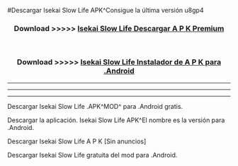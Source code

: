 #Descargar Isekai Slow Life  APK^Consigue la última versión u8gp4



<div align="center">
<h3>Download >>>>> <a href="https://es-sites.web.app/?es= Isekai Slow Life ">Isekai Slow Life  Descargar A P K Premium</a></h3><br>

<h3>Download >>>>> <a href="https://es-sites.web.app/?es= Isekai Slow Life ">Isekai Slow Life  Instalador de A P K para .Android</a></h3>
</div>


----------------------------------------------------------

----------------------------------------------------------

----------------------------------------------------------

Descargar Isekai Slow Life  .APK^MOD^ para .Android gratis.

Descargar la aplicación. Isekai Slow Life  APK^El nombre es la versión para .Android.

Descargar Isekai Slow Life  A P K [Sin anuncios]

Descargar Isekai Slow Life  gratuita del mod para .Android.